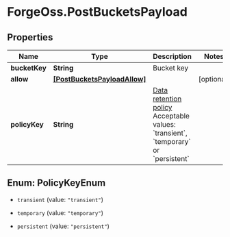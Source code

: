 # ForgeOss.PostBucketsPayload

## Properties
Name | Type | Description | Notes
------------ | ------------- | ------------- | -------------
**bucketKey** | **String** | Bucket key | 
**allow** | [**[PostBucketsPayloadAllow]**](PostBucketsPayloadAllow.md) |  | [optional] 
**policyKey** | **String** | [Data retention policy](https://developer.autodesk.com/en/docs/data/v2/overview/retention-policy/)  Acceptable values: &#x60;transient&#x60;, &#x60;temporary&#x60; or &#x60;persistent&#x60;  | 


<a name="PolicyKeyEnum"></a>
## Enum: PolicyKeyEnum


* `transient` (value: `"transient"`)

* `temporary` (value: `"temporary"`)

* `persistent` (value: `"persistent"`)




